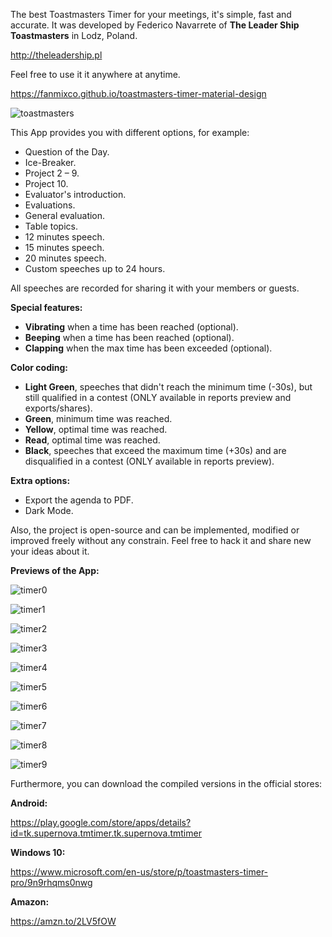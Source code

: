 The best Toastmasters Timer for your meetings, it's simple, fast and accurate. It was developed by Federico Navarrete of **The Leader Ship Toastmasters** in Lodz, Poland.

http://theleadership.pl

Feel free to use it it anywhere at anytime.

https://fanmixco.github.io/toastmasters-timer-material-design

![toastmasters](http://dominicanewsonline.com/news/wp-content/uploads/2014/10/ToastmastersLogoColor-300x262.jpg)

This App provides you with different options, for example:
- Question of the Day.
- Ice-Breaker.
- Project 2 – 9.
- Project 10.
- Evaluator's introduction.
- Evaluations.
- General evaluation.
- Table topics.
- 12 minutes speech.
- 15 minutes speech.
- 20 minutes speech.
- Custom speeches up to 24 hours.

All speeches are recorded for sharing it with your members or guests.

**Special features:**
- **Vibrating** when a time has been reached (optional).
- **Beeping** when a time has been reached (optional).
- **Clapping** when the max time has been exceeded (optional).

**Color coding:**
- **Light Green**, speeches that didn't reach the minimum time (-30s), but still qualified in a contest (ONLY available in reports preview and exports/shares).
- **Green**, minimum time was reached.
- **Yellow**, optimal time was reached.
- **Read**, optimal time was reached.
- **Black**, speeches that exceed the maximum time (+30s) and are disqualified in a contest (ONLY available in reports preview).

**Extra options:**
- Export the agenda to PDF.
- Dark Mode.

Also, the project is open-source and can be implemented, modified or improved freely without any constrain. Feel free to hack it and share new your ideas about it.

**Previews of the App:**

![timer0](https://mir-cdn.behance.net/v1/rendition/project_modules/max_3840/5d6e7c77339261.5c88895592471.png)

![timer1](https://mir-cdn.behance.net/v1/rendition/project_modules/max_3840/15b05877339261.5c880adaa24f0.png)

![timer2](https://mir-cdn.behance.net/v1/rendition/project_modules/max_3840/0a4dfc77339261.5c880adaa28d9.png)

![timer3](https://mir-cdn.behance.net/v1/rendition/project_modules/max_3840/a1e1f177339261.5c880adaa2e4e.png)

![timer4](https://mir-cdn.behance.net/v1/rendition/project_modules/max_3840/1eb15877339261.5c8d5dab5a934.png)

![timer5](https://mir-cdn.behance.net/v1/rendition/project_modules/max_3840/9572d577339261.5c8d5dab5a52f.png)

![timer6](https://mir-cdn.behance.net/v1/rendition/project_modules/max_3840/ae9ba077339261.5c8d5dab5a18d.png)

![timer7](https://mir-cdn.behance.net/v1/rendition/project_modules/max_3840/f30a4277339261.5c880adaa3863.png)

![timer8](https://mir-cdn.behance.net/v1/rendition/project_modules/max_3840/404af777339261.5c8dde21e06f2.png)

![timer9](https://mir-cdn.behance.net/v1/rendition/project_modules/max_3840/d6e44777339261.5c880adaa1602.png)

Furthermore, you can download the compiled versions in the official stores:

**Android:**

https://play.google.com/store/apps/details?id=tk.supernova.tmtimer.tk.supernova.tmtimer

**Windows 10:**

https://www.microsoft.com/en-us/store/p/toastmasters-timer-pro/9n9rhqms0nwg

**Amazon:**

https://amzn.to/2LV5fOW
